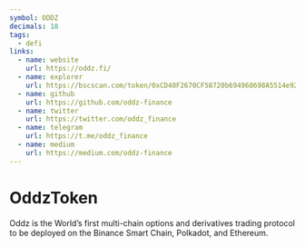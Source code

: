 ```yaml
---
symbol: ODDZ
decimals: 18
tags:
  - defi
links:
  - name: website
    url: https://oddz.fi/
  - name: explorer
    url: https://bscscan.com/token/0xCD40F2670CF58720b694968698A5514e924F742d
  - name: github
    url: https://github.com/oddz-finance
  - name: twitter
    url: https://twitter.com/oddz_finance
  - name: telegram
    url: https://t.me/oddz_finance
  - name: medium
    url: https://medium.com/oddz-finance
---
```


# OddzToken

Oddz is the World’s first multi-chain options and derivatives trading protocol to be deployed on the Binance Smart Chain, Polkadot, and Ethereum.
